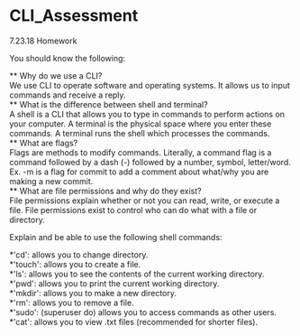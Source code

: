 # CLI_Assessment  

7.23.18 Homework  

You should know the following:  

** Why do we use a CLI?  
    We use CLI to operate software and operating systems.  It allows us to input commands and receive a reply.  
** What is the difference between shell and terminal?  
    A shell is a CLI that allows you to type in commands to perform actions on your computer.  A terminal is the physical space where you enter these commands.  A terminal runs the shell which processes the commands.  
** What are flags?  
    Flags are methods to modify commands. Literally, a command flag is a command followed by a dash (-) followed by a number, symbol, letter/word. Ex.  -m is a flag for commit to add a comment about what/why you are making a new commit.  
** What are file permissions and why do they exist?  
    File permissions explain whether or not you can read, write, or execute a file.  File permissions exist to control who can do what with a file or directory.  
  
Explain and be able to use the following shell commands:  
  
*'cd':  allows you to change directory.    
*'touch':  allows you to create a file.  
*'ls':  allows you to see the contents of the current working directory.  
*'pwd':  allows you to print the current working directory.  
*'mkdir':  allows you to make a new directory.  
*'rm':  allows you to remove a file.  
*'sudo':  (superuser do) allows you to access commands as other users.  
*'cat':  allows you to view .txt files (recommended for shorter files).  


